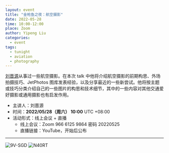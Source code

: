 ```yaml
---
layout: event
title: "金枪鱼之夜：航空摄影"
date: 2022-05-28
time: 10:00-12:00
place: Zoom
author: Yipeng Liu
categories:
  - event
tags:
  - tunight
  - aviation
  - photography
---
```


[刘晋源](https://www.jetphotos.com/photographer/144411)从事过一些航空摄影。在本次 talk 中他将介绍航空摄影的前期构思、外场拍摄技巧、JetPhotos 图库发表经验，以及分享最近的一些新尝试。他将按主题或技巧分类介绍自己的一些图片的构思和技术细节，其中的一些内容对其他交通爱好摄影或通用摄影也有启发作用。

* 主讲人：刘晋源
* 时间：**2022/05/28（周六） 10:00** UTC +08:00
* 活动形式：线上会议 + 直播
  * 线上会议：Zoom 966 6125 9864 密码 20220525
  * 直播链接：YouTube，开始后公布

___

![9V-SGD](https://cdn.jetphotos.com/full/5/55998_1648064450.jpg)
![N40RT](https://cdn.jetphotos.com/full/6/73524_1646767491.jpg)
